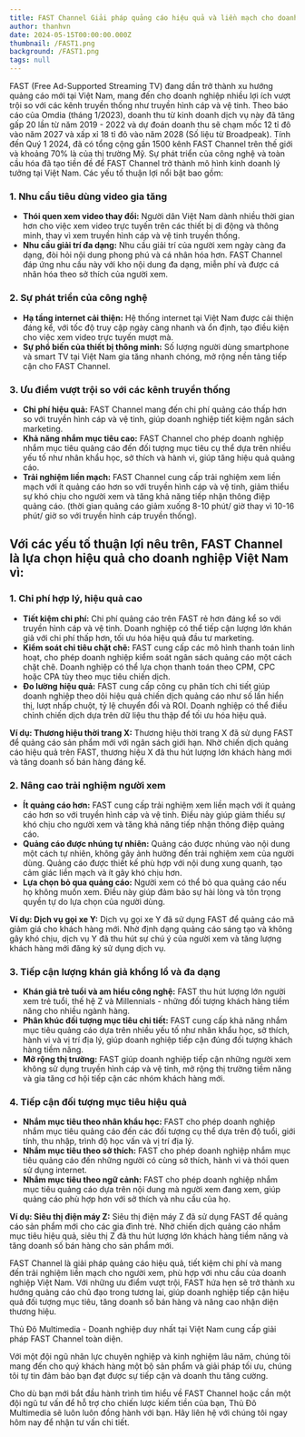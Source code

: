 ```yaml
---
title: FAST Channel Giải pháp quảng cáo hiệu quả và liền mạch cho doanh nghiệp Việt Nam
author: thanhvn
date: 2024-05-15T00:00:00.000Z
thumbnail: /FAST1.png
background: /FAST1.png
tags: null
---
```


FAST (Free Ad-Supported Streaming TV) đang dần trở thành xu hướng quảng cáo mới tại Việt Nam, mang đến cho doanh nghiệp nhiều lợi ích vượt trội so với các kênh truyền thống như truyền hình cáp và vệ tinh. Theo báo cáo của Omdia (tháng 1/2023), doanh thu từ kinh doanh dịch vụ này đã tăng gấp 20 lần từ năm 2019 - 2022 và dự đoán doanh thu sẽ chạm mốc 12 tỉ đô vào năm 2027 và xấp xỉ 18 tỉ đô vào năm 2028 (Số liệu từ Broadpeak). Tính đến Quý 1 2024, đã có tổng cộng gần 1500 kênh FAST Channel trên thế giới và khoảng 70% là của thị trường Mỹ. Sự phát triển của công nghệ và toàn cầu hóa đã tạo tiền đề để FAST Channel trở thành mô hình kinh doanh lý tưởng tại Việt Nam. Các yếu tố thuận lợi nổi bật bao gồm:

### **1. Nhu cầu tiêu dùng video gia tăng**

- **Thói quen xem video thay đổi:** Người dân Việt Nam dành nhiều thời gian hơn cho việc xem video trực tuyến trên các thiết bị di động và thông minh, thay vì xem truyền hình cáp và vệ tinh truyền thống.
- **Nhu cầu giải trí đa dạng:** Nhu cầu giải trí của người xem ngày càng đa dạng, đòi hỏi nội dung phong phú và cá nhân hóa hơn. FAST Channel đáp ứng nhu cầu này với kho nội dung đa dạng, miễn phí và được cá nhân hóa theo sở thích của người xem.

### **2. Sự phát triển của công nghệ**

- **Hạ tầng internet cải thiện:** Hệ thống internet tại Việt Nam được cải thiện đáng kể, với tốc độ truy cập ngày càng nhanh và ổn định, tạo điều kiện cho việc xem video trực tuyến mượt mà.
- **Sự phổ biến của thiết bị thông minh:** Số lượng người dùng smartphone và smart TV tại Việt Nam gia tăng nhanh chóng, mở rộng nền tảng tiếp cận cho FAST Channel.

### **3. Ưu điểm vượt trội so với các kênh truyền thống**

- **Chi phí hiệu quả:** FAST Channel mang đến chi phí quảng cáo thấp hơn so với truyền hình cáp và vệ tinh, giúp doanh nghiệp tiết kiệm ngân sách marketing.
- **Khả năng nhắm mục tiêu cao:** FAST Channel cho phép doanh nghiệp nhắm mục tiêu quảng cáo đến đối tượng mục tiêu cụ thể dựa trên nhiều yếu tố như nhân khẩu học, sở thích và hành vi, giúp tăng hiệu quả quảng cáo.
- **Trải nghiệm liền mạch:** FAST Channel cung cấp trải nghiệm xem liền mạch với ít quảng cáo hơn so với truyền hình cáp và vệ tinh, giảm thiểu sự khó chịu cho người xem và tăng khả năng tiếp nhận thông điệp quảng cáo. (thời gian quảng cáo giảm xuống 8-10 phút/ giờ thay vì 10-16 phút/ giờ so với truyền hình cáp truyền thống).

## **Với các yếu tố thuận lợi nêu trên, FAST Channel là lựa chọn hiệu quả cho doanh nghiệp Việt Nam vì:**

### **1. Chi phí hợp lý, hiệu quả cao**

- **Tiết kiệm chi phí:** Chi phí quảng cáo trên FAST rẻ hơn đáng kể so với truyền hình cáp và vệ tinh. Doanh nghiệp có thể tiếp cận lượng lớn khán giả với chi phí thấp hơn, tối ưu hóa hiệu quả đầu tư marketing.
- **Kiểm soát chi tiêu chặt chẽ:** FAST cung cấp các mô hình thanh toán linh hoạt, cho phép doanh nghiệp kiểm soát ngân sách quảng cáo một cách chặt chẽ. Doanh nghiệp có thể lựa chọn thanh toán theo CPM, CPC hoặc CPA tùy theo mục tiêu chiến dịch.
- **Đo lường hiệu quả:** FAST cung cấp công cụ phân tích chi tiết giúp doanh nghiệp theo dõi hiệu quả chiến dịch quảng cáo như số lần hiển thị, lượt nhấp chuột, tỷ lệ chuyển đổi và ROI. Doanh nghiệp có thể điều chỉnh chiến dịch dựa trên dữ liệu thu thập để tối ưu hóa hiệu quả.

**Ví dụ: Thương hiệu thời trang X:** Thương hiệu thời trang X đã sử dụng FAST để quảng cáo sản phẩm mới với ngân sách giới hạn. Nhờ chiến dịch quảng cáo hiệu quả trên FAST, thương hiệu X đã thu hút lượng lớn khách hàng mới và tăng doanh số bán hàng đáng kể.

### **2. Nâng cao trải nghiệm người xem**

- **Ít quảng cáo hơn:** FAST cung cấp trải nghiệm xem liền mạch với ít quảng cáo hơn so với truyền hình cáp và vệ tinh. Điều này giúp giảm thiểu sự khó chịu cho người xem và tăng khả năng tiếp nhận thông điệp quảng cáo.
- **Quảng cáo được nhúng tự nhiên:** Quảng cáo được nhúng vào nội dung một cách tự nhiên, không gây ảnh hưởng đến trải nghiệm xem của người dùng. Quảng cáo được thiết kế phù hợp với nội dung xung quanh, tạo cảm giác liền mạch và ít gây khó chịu hơn.
- **Lựa chọn bỏ qua quảng cáo:** Người xem có thể bỏ qua quảng cáo nếu họ không muốn xem. Điều này giúp đảm bảo sự hài lòng và tôn trọng quyền tự do lựa chọn của người dùng.

**Ví dụ: Dịch vụ gọi xe Y:** Dịch vụ gọi xe Y đã sử dụng FAST để quảng cáo mã giảm giá cho khách hàng mới. Nhờ định dạng quảng cáo sáng tạo và không gây khó chịu, dịch vụ Y đã thu hút sự chú ý của người xem và tăng lượng khách hàng mới đăng ký sử dụng dịch vụ.

### **3. Tiếp cận lượng khán giả khổng lồ và đa dạng**

- **Khán giả trẻ tuổi và am hiểu công nghệ:** FAST thu hút lượng lớn người xem trẻ tuổi, thế hệ Z và Millennials - những đối tượng khách hàng tiềm năng cho nhiều ngành hàng.
- **Phân khúc đối tượng mục tiêu chi tiết:** FAST cung cấp khả năng nhắm mục tiêu quảng cáo dựa trên nhiều yếu tố như nhân khẩu học, sở thích, hành vi và vị trí địa lý, giúp doanh nghiệp tiếp cận đúng đối tượng khách hàng tiềm năng.
- **Mở rộng thị trường:** FAST giúp doanh nghiệp tiếp cận những người xem không sử dụng truyền hình cáp và vệ tinh, mở rộng thị trường tiềm năng và gia tăng cơ hội tiếp cận các nhóm khách hàng mới.

### **4. Tiếp cận đối tượng mục tiêu hiệu quả**

- **Nhắm mục tiêu theo nhân khẩu học:** FAST cho phép doanh nghiệp nhắm mục tiêu quảng cáo đến các đối tượng cụ thể dựa trên độ tuổi, giới tính, thu nhập, trình độ học vấn và vị trí địa lý.
- **Nhắm mục tiêu theo sở thích:** FAST cho phép doanh nghiệp nhắm mục tiêu quảng cáo đến những người có cùng sở thích, hành vi và thói quen sử dụng internet.
- **Nhắm mục tiêu theo ngữ cảnh:** FAST cho phép doanh nghiệp nhắm mục tiêu quảng cáo dựa trên nội dung mà người xem đang xem, giúp quảng cáo phù hợp hơn với sở thích và nhu cầu của họ.

**Ví dụ: Siêu thị điện máy Z:** Siêu thị điện máy Z đã sử dụng FAST để quảng cáo sản phẩm mới cho các gia đình trẻ. Nhờ chiến dịch quảng cáo nhắm mục tiêu hiệu quả, siêu thị Z đã thu hút lượng lớn khách hàng tiềm năng và tăng doanh số bán hàng cho sản phẩm mới.

FAST Channel là giải pháp quảng cáo hiệu quả, tiết kiệm chi phí và mang đến trải nghiệm liền mạch cho người xem, phù hợp với nhu cầu của doanh nghiệp Việt Nam. Với những ưu điểm vượt trội, FAST hứa hẹn sẽ trở thành xu hướng quảng cáo chủ đạo trong tương lai, giúp doanh nghiệp tiếp cận hiệu quả đối tượng mục tiêu, tăng doanh số bán hàng và nâng cao nhận diện thương hiệu.

Thủ Đô Multimedia - Doanh nghiệp duy nhất tại Việt Nam cung cấp giải pháp FAST Channel toàn diện.

Với một đội ngũ nhân lực chuyên nghiệp và kinh nghiệm lâu năm, chúng tôi mang đến cho quý khách hàng một bộ sản phẩm và giải pháp tối ưu, chúng tôi tự tin đảm bảo bạn đạt được sự tiếp cận và doanh thu tăng cường.

Cho dù bạn mới bắt đầu hành trình tìm hiểu về FAST Channel hoặc cần một đội ngũ tư vấn để hỗ trợ cho chiến lược kiếm tiền của bạn, Thủ Đô Multimedia sẽ luôn luôn đồng hành với bạn. Hãy liên hệ với chúng tôi ngay hôm nay để nhận tư vấn chi tiết.
